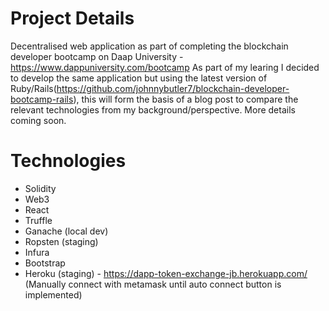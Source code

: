 # Project Details

Decentralised web application as part of completing the blockchain developer bootcamp on Daap University - https://www.dappuniversity.com/bootcamp
As part of my learing I decided to develop the same application but using the latest version of Ruby/Rails(https://github.com/johnnybutler7/blockchain-developer-bootcamp-rails), this will form the basis of a blog post to compare the relevant technologies from my background/perspective.
More details coming soon.

# Technologies
- Solidity
- Web3
- React
- Truffle
- Ganache (local dev)
- Ropsten (staging)
- Infura
- Bootstrap
- Heroku (staging) - https://dapp-token-exchange-jb.herokuapp.com/  (Manually connect with metamask until auto connect button is implemented)
